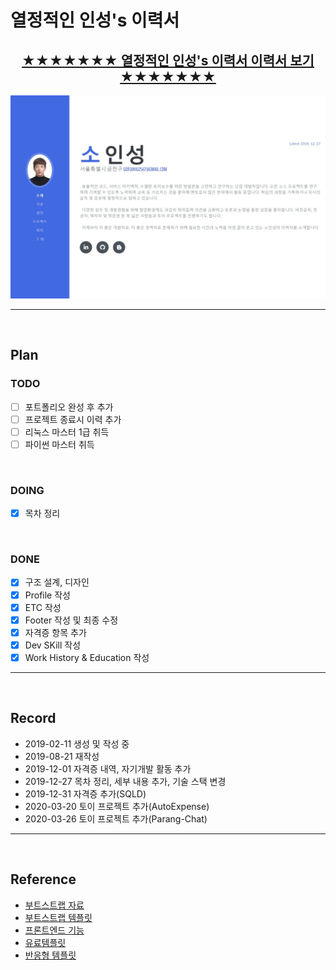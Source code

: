 # 열정적인 인성's 이력서

<div align=center>

## [★★★★★★★ 열정적인 인성's 이력서 이력서 보기 ★★★★★★★](https://inseong-so.github.io/new-resume/)
![new_resume_main](img/banner2.jpg)

</div>

<hr>
<br>

## Plan
### TODO
- [ ] 포트폴리오 완성 후 추가
- [ ] 프로젝트 종료시 이력 추가
- [ ] 리눅스 마스터 1급 취득
- [ ] 파이썬 마스터 취득

<br>

### DOING
- [x] 목차 정리

<br>

### DONE
- [x] 구조 설계, 디자인
- [x] Profile 작성
- [x] ETC 작성
- [x] Footer 작성 및 최종 수정
- [x] 자격증 항목 추가
- [x] Dev SKill 작성
- [x] Work History & Education 작성

<hr>
<br>

## Record
- 2019-02-11 생성 및 작성 중
- 2019-08-21 재작성
- 2019-12-01 자격증 내역, 자기개발 활동 추가
- 2019-12-27 목차 정리, 세부 내용 추가, 기술 스택 변경
- 2019-12-31 자격증 추가(SQLD)
- 2020-03-20 토이 프로젝트 추가(AutoExpense)
- 2020-03-26 토이 프로젝트 추가(Parang-Chat)

<hr>
<br>

## Reference
- [부트스트랩 자료](https://www.w3schools.com/)
- [부트스트랩 템플릿](https://startbootstrap.com/themes/resume/)
- [프론트엔드 기능](https://codepen.io/)
- [유료템플릿](https://themeforest.net/)
- [반응형 템플릿](https://aperitif.io/)

<br>